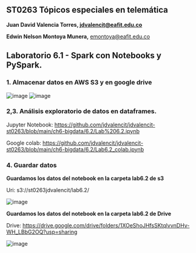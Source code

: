 ## ST0263 Tópicos especiales en telemática

**Juan David Valencia Torres, [jdvalencit@eafit.edu.co](mailto:jdvalencit@eafit.edu.co)**

**Edwin Nelson Montoya Munera,** [emontoya@eafit.edu.co](mailto:emontoya@eafit.edu.co)

## Laboratorio 6.1 - Spark con Notebooks y PySpark.
### 1. Almacenar datos en AWS S3 y en google drive
![image](https://github.com/jdvalencit/jdvalencit-st0263/assets/61478711/dbf4161e-0687-4b63-9b3b-f3da68f020eb)
![image](https://github.com/jdvalencit/jdvalencit-st0263/assets/61478711/3ec726f9-6684-4e6c-a034-8fce1a9925ba)
### 2,3. Análisis exploratorio de datos en dataframes.
Jupyter Notebook: https://github.com/jdvalencit/jdvalencit-st0263/blob/main/ch6-bigdata/6.2/Lab%206.2.ipynb

Google colab: https://github.com/jdvalencit/jdvalencit-st0263/blob/main/ch6-bigdata/6.2/Lab6.2_colab.ipynb
### 4. Guardar datos
**Guardamos los datos del notebook en la carpeta lab6.2 de s3**


Uri: s3://st0263jdvalencit/lab6.2/


![image](https://github.com/jdvalencit/jdvalencit-st0263/assets/61478711/b5c0e769-a366-4a14-b16c-00fa645152db)


**Guardamos los datos del notebook en la carpeta lab6.2 de Drive**

Drive: https://drive.google.com/drive/folders/1XOeShoJHfsSKtqlvvnDHv-WH_LBbG2OQ?usp=sharing


![image](https://github.com/jdvalencit/jdvalencit-st0263/assets/61478711/b92ad141-8003-4d41-beb1-8c4c24ddb283)
